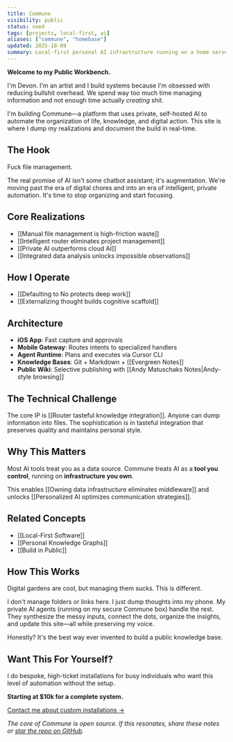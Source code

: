 ```yaml
---
title: Commune
visibility: public
status: seed
tags: [projects, local-first, ai]
aliases: ["commune", "homebase"]
updated: 2025-10-09
summary: Local-first personal AI infrastructure running on a home server - your private thinking partner.
---
```


**Welcome to my Public Workbench.**

I'm Devon. I'm an artist and I build systems because I'm obsessed with reducing bullshit overhead. We spend way too much time managing information and not enough time actually *creating* shit.

I'm building Commune—a platform that uses private, self-hosted AI to automate the organization of life, knowledge, and digital action. This site is where I dump my realizations and document the build in real-time.

## The Hook

Fuck file management.

The real promise of AI isn't some chatbot assistant; it's augmentation. We're moving past the era of digital chores and into an era of intelligent, private automation. It's time to stop organizing and start focusing.

## Core Realizations

- [[Manual file management is high-friction waste]]
- [[Intelligent router eliminates project management]]
- [[Private AI outperforms cloud AI]]
- [[Integrated data analysis unlocks impossible observations]]

## How I Operate

- [[Defaulting to No protects deep work]]
- [[Externalizing thought builds cognitive scaffold]]

## Architecture

- **iOS App**: Fast capture and approvals
- **Mobile Gateway**: Routes intents to specialized handlers  
- **Agent Runtime**: Plans and executes via Cursor CLI
- **Knowledge Bases**: Git + Markdown + [[Evergreen Notes]]
- **Public Wiki**: Selective publishing with [[Andy Matuschaks Notes|Andy-style browsing]]

## The Technical Challenge

The core IP is [[Router tasteful knowledge integration]]. Anyone can dump information into files. The sophistication is in tasteful integration that preserves quality and maintains personal style.

## Why This Matters

Most AI tools treat you as a data source. Commune treats AI as a **tool you control**, running on **infrastructure you own**.

This enables [[Owning data infrastructure eliminates middleware]] and unlocks [[Personalized AI optimizes communication strategies]].

## Related Concepts

- [[Local-First Software]]
- [[Personal Knowledge Graphs]]
- [[Build in Public]]

## How This Works

Digital gardens are cool, but managing them sucks. This is different.

I don't manage folders or links here. I just dump thoughts into my phone. My private AI agents (running on my secure Commune box) handle the rest. They synthesize the messy inputs, connect the dots, organize the insights, and update this site—all while preserving my voice.

Honestly? It's the best way ever invented to build a public knowledge base.

## Want This For Yourself?

I do bespoke, high-ticket installations for busy individuals who want this level of automation without the setup.

**Starting at $10k for a complete system.**

[Contact me about custom installations →](#inquire)

*The core of Commune is open source. If this resonates, share these notes or [star the repo on GitHub](https://github.com/dmthepm/infra-home-server).*

